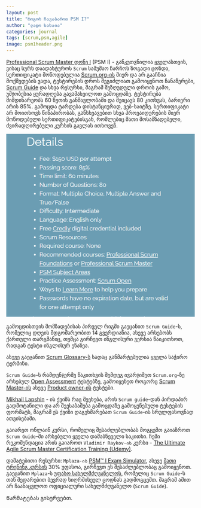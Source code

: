 ```yaml
---
layout: post
title: "როგორ ჩავაბაროთ PSM I?"
author: "ლადო ხასაია"
categories: journal
tags: [scrum,psm,agile]
image: psm1header.png
---
```


[Professional Scrum Master დონე I](https://www.scrum.org/professional-scrum-master-i-certification) (PSM I) - განკუთვნილია ყველასთვის, ვისაც სურს დაადასტუროს `Scrum` სამუშაო ჩარჩოს ზოგადი ცონდა, სერთიფიკატი მოწოდებულია [Scrum.org-ის](https://www.scrum.org/) მიერ და არ გააჩნია მოქმედების ვადა, ტესტირების დროს შეგიძლიათ გამოიყენოთ ჩანაწერები, [Scrum Guide](https://scrumguides.org/scrum-guide.html) და სხვა რესურსი, მაგრამ შეზღუდული დროის გამო, უმჯობესია ყურადღება გავამახვილოთ გამოცდაზე. ტესტირება მიმდინარეობს 60 წუთის განმავლობაში და შეიცავს 80 კითხვას, ბარიერი არის 85%. გამოცდა ტარდება დისტანციურად, ვებ-საიტზე. სერთიფიკატი არ მოითხოვს წინაპირობას, განსხვავებით სხვა პროვაიდერების მიერ მოწოდებული სერთიფიკატებისგან, რომლებიც მათი მოსამზადებელი, ძვირადღირებული კურსის გავლას ითხოვენ.

![psm details](../assets/img/psm1/psm1details.png)

გამოცდისთვის მომზადებისას პირველ რიგში გაეცანით `Scrum Guide`-ს, რომელიც დღეის მდგომარეობით 14 გვერდიანია, ასევე არსებობს ქართული თარგმანიც, თუმცა გირჩევთ ინგლისური ვერსია წაიკითხოთ, რადგან ტესტი ინგლისურ ენაზეა.

ასევე გაეცანით [Scrum Glossary-ს](https://www.scrum.org/resources/scrum-glossary) სადაც განმარტებულია ყველა საჭირო ტერმინი.

`Scrum Guide`-ს რამდენჯერმე წაკითხვის შემდეგ ივარჯიშეთ `Scrum.org`-ზე არსებულ [Open Assessment](https://www.scrum.org/open-assessments) ტესტებზე, გამოიყენეთ როგორც [Scrum Master-ის](https://www.scrum.org/open-assessments/scrum-open) ასევე [Product owner-ის](https://www.scrum.org/open-assessments/product-owner-open) ტესტები.

[Mikhail Lapshin](https://mlapshin.com/index.php/scrum-quizzes/) - ის ქვიზს რაც შეეხება, არის `Scrum guide`-დან პირდაპირ გადმოტანილი და არ შეესაბამება გამოცდაზე გამოყენებული ტესტების ფორმატს, მაგრამ ეს ქვიზი დაგეხმარებათ `Scrum Guide`-ის სრულფასოვნად ათვისებაში.

გაიარეთ ონლაინ კურსი, რომელიც შესაძლებლობას მოგცემთ გაიაზროთ `Scrum Guide`-ში არსებული ყველა დამაბნეველი საკითხი. ჩემი რეკომენდაცია არის გაიაროთ `Vladimir Raykov-ის` კურსი - [The Ultimate Agile Scrum Master Certification Training (Udemy)](https://www.udemy.com/course/the-ultimate-agile-scrum-master-certification-training/).

დამატებითი რესურსი: `Mplaza-ის` [PSM™ I Exam Simulator](https://mplaza.training/exam-simulators/psm/), ასევე [მათი ტრენინგ კურსის](https://mplaza.training/online-courses/scrum-framework/) 30% უფასოა, გირჩევთ ეს შესაძლებლობაც გამოიყენოთ.
გაეცანით `Mplaza`-ს [უფასო სახელმძღვანელოს](https://cf-qa.adama.com/documents/6289384/0/scrum-training-manual.pdf), რომელიც `Scrum Guide`-ს თან შედარებით ბევრად სიღრმისეულ ცოდნას გადმოგცემთ. მაგრამ ამით არ ჩაანაცვლოთ ოფიციალური სახელმძღვანელო (`Scrum Guide`).

Წარმატებას გისურვებთ.
